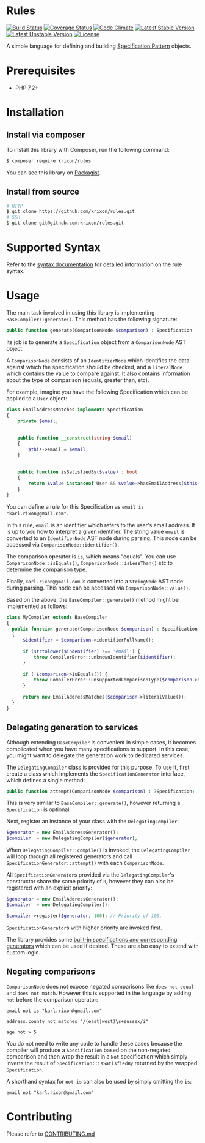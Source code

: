 Rules
=====

[![Build Status](https://travis-ci.org/krixon/rules.svg?branch=master)](https://travis-ci.org/krixon/rules)
[![Coverage Status](https://coveralls.io/repos/github/krixon/rules/badge.svg?branch=master)](https://coveralls.io/github/krixon/rules?branch=master)
[![Code Climate](https://codeclimate.com/github/krixon/rules/badges/gpa.svg)](https://codeclimate.com/github/krixon/rules)
[![Latest Stable Version](https://poser.pugx.org/krixon/rules/v/stable)](https://packagist.org/packages/krixon/rules)
[![Latest Unstable Version](https://poser.pugx.org/krixon/rules/v/unstable)](https://packagist.org/packages/krixon/rules)
[![License](https://poser.pugx.org/krixon/rules/license)](https://packagist.org/packages/krixon/rules)

A simple language for defining and building [Specification Pattern](https://en.wikipedia.org/wiki/Specification_pattern) objects.

# Prerequisites

- PHP 7.2+

# Installation
## Install via composer

To install this library with Composer, run the following command:

```sh
$ composer require krixon/rules
```

You can see this library on [Packagist](https://packagist.org/packages/krixon/rules).

## Install from source

```sh
# HTTP
$ git clone https://github.com/krixon/rules.git
# SSH
$ git clone git@github.com:krixon/rules.git
```

# Supported Syntax

Refer to the [syntax documentation](./docs/syntax.md) for detailed information on the rule syntax.

# Usage

The main task involved in using this library is implementing `BaseCompiler::generate()`. This method has the following
signature:

```php
public function generate(ComparisonNode $comparison) : Specification
```

Its job is to generate a `Specification` object from a `ComparisonNode` AST object.

A `ComparisonNode` consists of an `IdentifierNode` which identifies the data against which the specification should
be checked, and a `LiteralNode` which contains the value to compare against. It also contains information about
the type of comparison (equals, greater than, etc).

For example, imagine you have the following Specification which can be applied to a `User` object:

```php
class EmailAddressMatches implements Specification
{
    private $email;
    
    
    public function __construct(string $email)
    {
        $this->email = $email;
    }
    
    
    public function isSatisfiedBy($value) : bool
    {
        return $value instanceof User && $value->hasEmailAddress($this->email);
    }
}
```

You can define a rule for this Specification as `email is "karl.rixon@gmail.com"`.

In this rule, `email` is an identifier which refers to the user's email address. It is up to you how to interpret a
given identifier. The string value `email` is converted to an `IdentifierNode` AST node during parsing. This node can
be accessed via `ComparisonNode::identifier()`.

The comparison operator is `is`, which means "equals". You can use `ComparisonNode::isEquals()`, 
`ComparisonNode::isLessThan()` etc to determine the comparison type.

Finally, `karl.rixon@gmail.com` is converted into a `StringNode` AST node during parsing. This node can be accessed
via `ComparisonNode::value()`.

Based on the above, the `BaseCompiler::generate()` method might be implemented as follows:

```php
class MyCompiler extends BaseCompiler
{
  public function generate(ComparisonNode $comparison) : Specification
  {
      $identifier = $comparison->identifierFullName();
      
      if (strtolower($indentifier) !== 'email') {
          throw CompilerError::unknownIdentifier($identifier);
      }
      
      if (!$comparison->isEquals()) {
          throw CompilerError::unsupportedComparisonType($comparison->type(), $identifier);
      }
  
      return new EmailAddressMatches($comparison->literalValue());
  }
}
```

## Delegating generation to services

Although extending `BaseCompiler` is convenient in simple cases, it becomes complicated when you have many
specifications to support. In this case, you might want to delegate the generation work to dedicated services.

The `DelegatingCompiler` class is provided for this purpose. To use it, first create a class which implements the
`SpecificationGenerator` interface, which defines a single method:

```php
public function attempt(ComparisonNode $comparison) : ?Specification;
```

This is very similar to `BaseCompiler::generate()`, however returning a `Specification` is optional.

Next, register an instance of your class with the `DelegatingCompiler`:

```php
$generator = new EmailAddressGenerator();
$compiler  = new DelegatingCompiler($generator);
```

When `DelegatingCompiler::compile()` is invoked, the `DelegatingCompiler` will loop through all registered generators
and call `SpecificationGenerator::attempt()` with each `ComparisonNode`.

All `SpecificationGenerator`s provided via the `DelegatingCompiler`'s constructor share the same priority of `0`,
however they can also be registered with an explicit priority:

```php
$generator = new EmailAddressGenerator();
$compiler  = new DelegatingCompiler();

$compiler->register($generator, 100); // Priority of 100.
```

`SpecificationGenerator`s with higher priority are invoked first.

The library provides some [built-in specifications and corresponding generators](./docs/specifications.md)
which can be used if desired. These are also easy to extend with custom logic.

## Negating comparisons

`ComparisonNode` does not expose negated comparisons like `does not equal` and `does not match`. However this is
supported in the language by adding `not` before the comparison operator:

```
email not is "karl.rixon@gmail.com"
```
```
address.county not matches "/(east|west)\s+sussex/i"
```
```
age not > 5
```

You do not need to write any code to handle these cases because the compiler will produce a `Specification` based on
the non-negated comparison and then wrap the result in a `Not` specification which simply inverts the result of
`Specification::isSatisfiedBy` returned by the wrapped `Specification`.

A shorthand syntax for `not is` can also be used by simply omitting the `is`:

```
email not "karl.rixon@gmail.com"
```

# Contributing

Please refer to [CONTRIBUTING.md](./CONTRIBUTING.md)